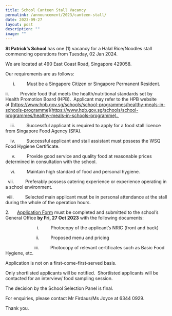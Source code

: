 ```yaml
---
title: School Canteen Stall Vacancy
permalink: /announcement/2023/canteen-stall/
date: 2023-09-27
layout: post
description: ""
image: ""
---
```

**St Patrick’s School** has one (1) vacancy for a Halal Rice/Noodles stall commencing operations from Tuesday, 02 Jan 2024. 

We are located at 490 East Coast Road, Singapore 429058.   

Our requirements are as follows: 

      i.         Must be a Singapore Citizen or Singapore Permanent Resident. 

ii.         Provide food that meets the health/nutritional standards set by Health Promotion Board                                (HPB).  Applicant may refer to the HPB website at [https://www.hpb.gov.sg/schools/school-programmes/healthy-meals-in-schools-programme](https://www.hpb.gov.sg/schools/school-programmes/healthy-meals-in-schools-programme). 

    iii.         Successful applicant is required to apply for a food stall licence from Singapore Food 
		            Agency (SFA). 

    iv.         Successful applicant and stall assistant must possess the WSQ Food Hygiene Certificate. 

     v.         Provide good service and quality food at reasonable prices determined in consultation 
		             with the school. 

    vi.         Maintain high standard of food and personal hygiene. 

  vii.         Preferably possess catering experience or experience operating in a school environment. 

 viii.         Selected main applicant must be in personal attendance at the stall during the whole of 
               the operation hours. 

2.      [Application Form](https://www.stpatricks.moe.edu.sg/files/announcement/application_for_canteen-stall_in_existing_school.pdf) must be completed and submitted to the school’s General Office **by Fri, 27 Oct 2023** with the following documents: 

                         i.         Photocopy of the applicant’s NRIC (front and back) 

                        ii.         Proposed menu and pricing 

                       iii.         Photocopy of relevant certificates such as Basic Food Hygiene, etc. 

Application is not on a first-come-first-served basis.  

Only shortlisted applicants will be notified.  Shortlisted applicants will be contacted for an interview/ food sampling session. 

The decision by the School Selection Panel is final. 

For enquiries, please contact Mr Firdaus/Ms Joyce at 6344 0929.  

Thank you.